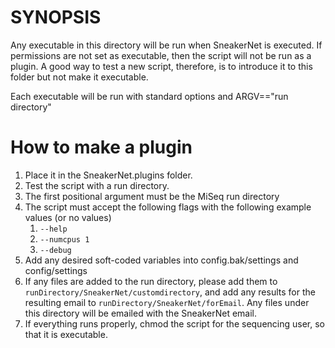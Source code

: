 SYNOPSIS
========

Any executable in this directory will be run when SneakerNet is executed.  If 
permissions are not set as executable, then the script will not be run as a
plugin.  A good way to test a new script, therefore, is to introduce it to this 
folder but not make it executable.

Each executable will be run with standard options and ARGV=="run directory"

How to make a plugin
====================

1. Place it in the SneakerNet.plugins folder.
2. Test the script with a run directory.
  1. The first positional argument must be the MiSeq run directory
  2. The script must accept the following flags with the following example 
     values (or no values)
     1. `--help`
     2. `--numcpus 1`
     3. `--debug`
  3. Add any desired soft-coded variables into config.bak/settings and config/settings
  4. If any files are added to the run directory, please add them to 
     `runDirectory/SneakerNet/customdirectory`, and add any results for the
     resulting email to `runDirectory/SneakerNet/forEmail`. Any files under
     this directory will be emailed with the SneakerNet email.
3. If everything runs properly, chmod the script for the sequencing user, so
   that it is executable.
